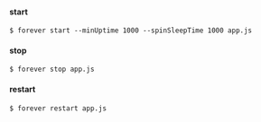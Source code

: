 #### start
```
$ forever start --minUptime 1000 --spinSleepTime 1000 app.js
```

#### stop
```
$ forever stop app.js
```

#### restart
```
$ forever restart app.js
```
